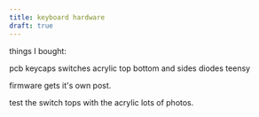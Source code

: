 ```yaml
---
title: keyboard hardware
draft: true
---
```


things I bought:

pcb
keycaps
switches
acrylic top bottom and sides
diodes
teensy

firmware gets it's own post.

test the switch tops with the acrylic
lots of photos.
